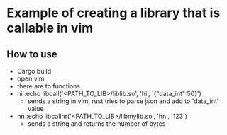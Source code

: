# Example of creating a library that is callable in vim

## How to use
* Cargo build
* open vim
* there are to functions
* hi :echo libcall('<PATH_TO_LIB>/liblib.so', 'hi', '{"data_int":50}')
  * sends a string in vim, rust tries to parse json and add to 'data_int' value
* hn :echo libcallnr('<PATH_TO_LIB>/libmylib.so', 'hn', '123')
  * sends a string and returns the number of bytes
